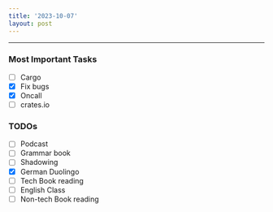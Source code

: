 ```yaml
---
title: '2023-10-07'
layout: post
---
```


---

### Most Important Tasks

- [ ] Cargo
- [x] Fix bugs
- [x] Oncall
- [ ] crates.io

### TODOs

- [ ] Podcast
- [ ] Grammar book
- [ ] Shadowing
- [x] German Duolingo
- [ ] Tech Book reading
- [ ] English Class
- [ ] Non-tech Book reading

